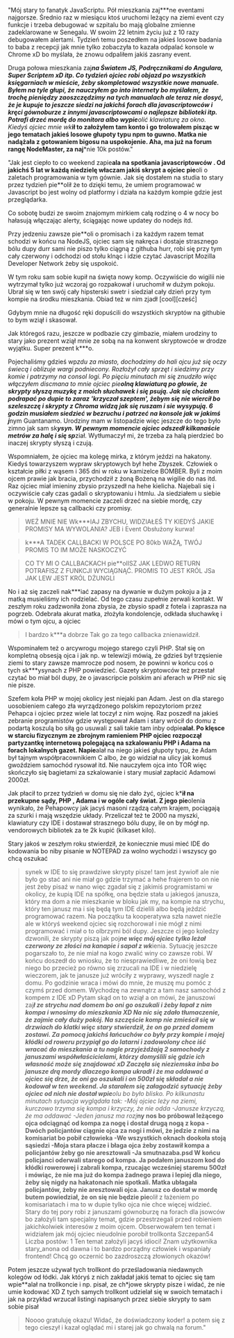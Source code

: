 "Mój stary to fanatyk JavaScriptu. Pół mieszkania zaj***ne eventami najgorsze. Średnio raz w miesiącu ktoś uruchomi leżący na ziemi event czy funkcje i trzeba debugować w szpitalu bo mają globalne zmienne zadeklarowane w Senegalu. W swoim 22 letnim życiu już z 10 razy debugowałem alertami. Tydzień temu poszedłem na jakieś losowe badania to baba z recepcji jak mnie tylko zobaczyła to kazała odpalać konsole w Chrome xD bo myślała, że znowu odpaliłem jakiś zasrany event.

Druga połowa mieszkania zaj***na Światem JS, Podręcznikami do Angulara, Super Scriptem xD itp. Co tydzień ojciec robi objazd po wszystkich księgarniach w mieście, żeby skompletować wszystkie nowe manuale. Byłem na tyle głupi, że nauczyłem go into internety bo myślałem, że trochę pieniędzy zaoszczędzimy na tych manualach ale teraz nie dosyć, że je kupuje to jeszcze siedzi na jakichś forach dla javascriptowców i kręci gównoburze z innymi javascriptowcami o najlepsze biblioteki itp. Potrafi drzeć mordę do monitora albo wypie**olić klawiaturę za okno. Kiedyś ojciec mnie wk***ił to założyłem tam konto i go trolowałem pisząc w jego tematach jakieś losowe głupoty typu npm to guwno. Matka nie nadążała z gotowaniem bigosu na uspokojenie. Aha, ma już na forum rangę NodeMaster, za naj***nie 10k postów."

"Jak jest ciepło to co weekend zapie**ala na spotkania javascriptowców . Od jakichś 5 lat w każdą niedzielę właczam jakiś skrypt a ojciec pie**oli o zaletach programowania w tym gównie. Jak się dostałem na studia to stary przez tydzień pie**olił że to dzięki temu, że umiem programować w Javascript bo jest wolny od platformy i działa na każdym kompie gdzie jest przeglądarka.

Co sobotę budzi ze swoim znajomym mirkiem całą rodzinę o 4 w nocy bo hałasują włączając alerty, ściągając nowe updatey do nodejs itd.

Przy jedzeniu zawsze pie**oli o promisach i za każdym razem temat schodzi w końcu na NodeJS, ojciec sam się nakręca i dostaje strasznego bólu dupy durr sami nie piszo tylko ciągną z githuba hurr, robi się przy tym cały czerwony i odchodzi od stołu klnąc i idzie czytać Javascript Mozilla Developer Network żeby się uspokoić.

W tym roku sam sobie kupił na święta nowy komp. Oczywiście do wigilii nie wytrzymał tylko już wczoraj go rozpakował i uruchomił w dużym pokoju. Ubrał się w ten swój cały hipsterski swetr i siedział cały dzień przy tym kompie na środku mieszkania. Obiad też w nim zjadł [cool][cześć]

Gdybym mnie na długość ręki dopuścili do wszystkich skryptów na githubie to bym wziął i skasował.

Jak któregoś razu, jeszcze w podbazie czy gimbazie, miałem urodziny to stary jako prezent wziął mnie ze sobą na na konwent skryptowcóe w drodze wyjątku. Super prezent k***o.

Pojechaliśmy gdzieś wp*zdu za miasto, dochodzimy do hali ojcu już się oczy świecą i oblizuje wargi podniecony. Rozłożył cały sprzęt i siedzimy przy komie i patrzymy na consol logi. Po pięciu minutach mi się znudziło więc włączyłem discmana to mnie ojciec pie**olną klawiaturą po głowie, że skrypty słyszą muzykę z moich słuchawek i się psują. Jak się chciałem podrapać po dupie to zaraz 'krzyczał szeptem', żebym się nie wiercił bo szeleszczę i skrypty z Chroma widzą jak się ruszam i sie wysypują. 6 godzin musiałem siedzieć w bezruchu i patrzeć na konsole jak w jakimś j***nym Guantanamo. Urodziny mam w listopadzie więc jeszcze do tego było zimno jak sam sk***ysyn. W pewnym momencie ojciec odszedł kilkanaście metrów za halę i się sp***ział. Wytłumaczył mi, że trzeba za halą pierdzieć bo inaczej skrypty słyszą i czują.

Wspomniałem, że ojciec ma kolegę mirka, z którym jeździ na hakatony. Kiedyś towarzyszem wypraw skryptowych był hehe Zbyszek. Człowiek o kształcie piłki z wąsem i 365 dni w roku w kamizelce BOMBER. Byli z moim ojcem prawie jak bracia, przychodził z żoną Bożeną na wigilie do nas itd. Raz ojciec miał imieniny zbysio przyszedł na hehe kielicha. Najebali się i oczywiście cały czas gadali o skryptowaniu i htmlu. Ja siedziałem u siebie w pokoju. W pewnym momencie zaczeli drzeć na siebie mordę, czy generalnie lepsze są callbacki czy promisy.

>WEŹ MNIE NIE Wk***IAJ ZBYCHU, WIDZIAŁEŚ TY KIEDYŚ JAKIE PROMISY MA WYWOLANIA? JEB i Event Obsłużony kurwa!

>k***A TADEK CALLBACKI W POLSCE PO 80kb WAŻĄ, TWÓJ PROMIS TO IM MOŻE NASKOCZYĆ

>CO TY MI O CALLBACKACH pie**olISZ JAK LEDWO RETURN POTRAFISZ Z FUNKCJI WYCIĄGNĄĆ. PROMIS TO JEST KRÓL JSa JAK LEW JEST KRÓL DŻUNGLI

No i aż się zaczeli nak***iać zapasy na dywanie w dużym pokoju a ja z matką musieliśmy ich rodzielać. Od tego czasu zupełnie zerwali kontakt. W zeszłym roku zadzwoniła żona zbysia, że zbysio spadł z fotela i zaprasza na pogrzeb. Odebrała akurat matka, złożyła kondolencje, odkłada słuchawkę i mówi o tym ojcu, a ojciec

>I bardzo k***a dobrze
Tak go za tego callbacka znienawidził.

Wspominałem też o arcywrogu mojego starego czyli PHP. Stał się on kompletną obsesją ojca i jak np. w telewizji mówią, że gdzieś był trzęsienie ziemi to stary zawsze mamrocze pod nosem, że powinni w końcu coś o tych sk***ysynach z PHP powiedzieć. Gazety skryptowców też przestał czytać bo miał ból dupy, że o javascripcie polskim ani aferach w PHP nic się nie pisze.

Szefem koła PHP w mojej okolicy jest niejaki pan Adam. Jest on dla starego uosobieniem całego zła wyrządzonego polskim repozytoriom przez Pehapca i ojciec przez wiele lat toczył z nim wojnę. Raz poszedł na jakieś zebranie programistów gdzie występował Adam i stary wrócił do domu z podartą koszulą bo siłą go usuwali z sali takie tam inby odpie**alał.
Po klęsce w starciu fizycznym ze zbrojnym ramieniem PHP ojciec rozpoczął partyzantkę internetową polegającą na szkalowaniu PHP i Adama na forach lokalnych gazet. Napie**alał na niego jakieś głupoty typu, że Adam był tajnym współpracownikiem C albo, że go widział na ulicy jak komuś gwoździem samochód rysował itd. Nie nauczyłem ojca into TOR więc skończyło się bagietami za szkalowanie i stary musiał zapłacić Adamowi 2000zł.

Jak płacił to przez tydzień w domu się nie dało żyć, ojciec k***ił na przekupne sądy, PHP , Adama i w ogóle cały świat. Z jego pie**olenia wynikało, że Pehapowcy jak jacyś masoni rządzą całym krajem, pociągają za szurki i mają wszędzie układy. Przeliczał też te 2000 na myszki, klawiatury czy IDE i dostawał strasznego bólu dupy, ile on by mógł np. vendorowych bibliotek za te 2k kupić (kilkaset kilo).

Stary jakoś w zeszłym roku stwierdził, że koniecznie musi mieć IDE do kodowania bo niby pisanie w NOTEPAD za wolno wychodzi i wszyscy go chcą oszukać
>synek w IDE to się prawdziwe skrypty pisze! tam jest żywioł!
ale nie było go stać ani nie miał go gdzie trzymać a hehe frajerem to on nie jest żeby pisaź w nano więc zgadał się z jakimiś programistami w okolicy, że kupią IDE na spółkę, ona będzie stała u jakiegoś janusza, który ma dom a nie mieszkanie w bloku jak my, na kompie na strychu, który ten janusz ma i się będą tym IDE dzielili albo będą jeździć programować razem.
Na początku ta kooperatywa szła nawet nieźle ale w któryś weekend ojciec się rozchorował i nie mógł z nimi programować i miał o to olbrzymi ból dupy. Jeszcze ci jego koledzy dzwonili, że skrypty piszą jak poj***ne więc mój ojciec tylko leżał czerwony ze złości na kanapie i sapał z wk***ienia. Sytuację jeszcze pogarszało to, że nie miał na kogo zwalić winy co zawsze robi. W końcu doszedł do wniosku, że to niesprawiedliwe, że oni łowią bez niego bo przecież po równo się zrzucali na IDE i w niedzielę wieczorem, jak te janusze już wróciły z wyprawy, wyszedł nagle z domu.
Po godzinie wraca i mówi do mnie, że muszę mu pomóc z czymś przed domem. Wychodzę na zewnątrz a tam nasz samochód z kompem z IDE xD Pytam skąd on to wziął a on mówi, że januszowi zaj***ł ze strychu nad domem bo oni go oszukali i żeby łapał z nim kompa i wnosimy do mieszkania XD Na nic się zdało tłumaczenie, że zajmie cały duży pokój. Na szczęście komp nie zmieścił się w drzwiach do klatki więc stary stwierdził, że on go przed domem zostawi.
Za pomocą jakichś łańcuchów co były przy kompie i mojej kłódki od roweru przypiął go do latarni i zadowolony chce iść wracać do mieszkania a tu nagle przyjeżdżają 2 samochody z januszami współwłaścicielami, którzy domyślili się gdzie ich własność może się znajdować xD Zaczęła się nieziemska inba bo janusze drą mordy dlaczego kompa ukradł i że ma oddawać a ojciec się drze, że oni go oszukali i on 500zł się składał a nie kodował w ten weekend. Ja starałem się załagodzić sytuację żeby ojciec od nich nie dostał wpie**olu bo było blisko.
Po kilkunastu minutach sytuacja wyglądała tak:
-Mój ojciec leży na ziemi, kurczowo trzyma się kompa i krzyczy, że nie odda
-Janusze krzyczą, że ma oddawać
-Jeden janusz ma rozj***ny nos bo próbował leżącego ojca odciągnąć od kompa za nogę i dostał drugą nogą z kopa
-Dwóch policjantów ciągnie ojca za nogi i mówi, że jedzie z nimi na komisariat bo pobił człowieka
-We wszystkich oknach dookoła stoją sąsiedzi
-Moja stara płacze i błaga ojca żeby zostawił kompa a policjantów żeby go nie aresztowali
-Ja smutnazaba.psd
W końcu policjanci oderwali starego od kompa. Ja podałem januszom kod do kłódki rowerowej i zabrali kompa, rzucając wcześniej staremu 500zł i mówiąc, że nie ma już do kompa żadnego prawa i lepiej dla niego, żeby się nigdy na hakatonach nie spotkali. Matka ubłagała policjantów, żeby nie aresztowali ojca. Janusz co dostał w mordę butem powiedział, że on się nie będzie pie**olił z łażeniem po komisariatach i ma to w dupie tylko ojca nie chce więcej widzieć.
Stary do tej pory robi z januszami gównoburzę na forach dla jsowców bo założyli tam specjalny temat, gdzie przestrzegali przed robieniem jakichkolwiek interesów z moim ojcem. Obserwowałem ten temat i widziałem jak mój ojciec nieudolnie porobił trollkonta
>Szczepan54
>Liczba postów: 1
>Ten temat założyli jacyś idioci! Znam użytkownika stary_anona od dawna i to bardzo porządny człowiek i wspaniały frontend! Chcą go oczernić bo zazdroszczą złowionych okazów!

Potem jeszcze używał tych trollkont do prześladowania niedawnych kolegów od łódki. Jak któryś z nich zakładał jakiś temat to ojciec się tam wpie**alał na trollkoncie i np. pisał, ze ch*jowe skrypty pisze i widać, że nie umie kodować XD
Z tych samych trollkont udzielał się w swoich tematach i jak na przykład wrzucał listingi napisanych przez siebie skrypty to sam sobie pisał
>Noooo gratuluję okazu! Widać, że doświadczony koder!
a potem się z tego cieszył i kazał oglądać mi i starej jak go chwalą na forum."

